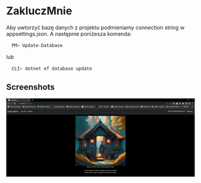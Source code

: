 # ZakluczMnie

Aby uwtorzyć bazę danych z projektu podmieniamy connection string w appsettings.json. A następnie poniżesza komenda:

```bash
  PM> Update-Database
```
lub
```bash
  CLI> dotnet ef database update
```

## Screenshots

![App Screenshot](https://raw.githubusercontent.com/Azuyuto/ZakluczMnie/master/Preview/Riddle-1.PNG)
